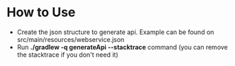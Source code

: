 # How to Use

- Create the json structure to generate api. Example can be found on src/main/resources/webservice.json
- Run <b>./gradlew -q generateApi --stacktrace</b> command (you can remove the stacktrace if you don't need it)
